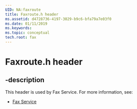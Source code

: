 ```yaml
---
UID: NA:faxroute
title: Faxroute.h header
ms.assetid: d4728736-4197-3029-b9c6-bfa79a7e03f0
ms.date: 01/11/2019
ms.keywords: 
ms.topic: conceptual
tech.root: fax
---
```


# Faxroute.h header


## -description


This header is used by Fax Service. For more information, see:

- [Fax Service](../_fax/index.md)

